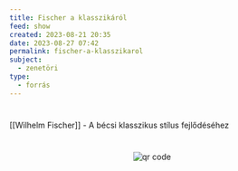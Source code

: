 ```yaml
---
title: Fischer a klasszikáról
feed: show
created: 2023-08-21 20:35
date: 2023-08-27 07:42
permalink: fischer-a-klasszikarol
subject:
  - zenetöri
type:
  - forrás
---
```

#
[[Wilhelm Fischer]] - A bécsi klasszikus stílus fejlődéséhez



#
<p style="text-align: center;"><img src="https://chart.googleapis.com/chart?cht=qr&chl=https://notes.andrasdenes.com/fischer-a-klasszikarol&chs=180x180&choe=UTF-8&chld=L|2" alt="qr code"></p>


